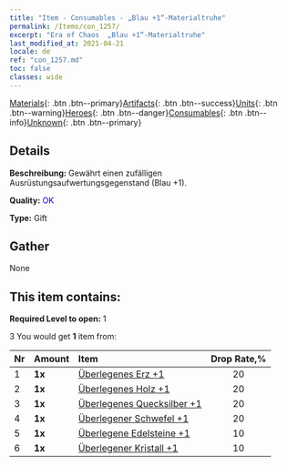 ```yaml
---
title: "Item - Consumables - „Blau +1“-Materialtruhe"
permalink: /Items/con_1257/
excerpt: "Era of Chaos  „Blau +1“-Materialtruhe"
last_modified_at: 2021-04-21
locale: de
ref: "con_1257.md"
toc: false
classes: wide
---
```

 [Materials](/de/Items/){: .btn .btn--primary}[Artifacts](/de/Items/Artifacts/){: .btn .btn--success}[Units](/de/Items/Units/){: .btn .btn--warning}[Heroes](/de/Items/Heroes/){: .btn .btn--danger}[Consumables](/de/Items/Consumables/){: .btn .btn--info}[Unknown](/de/Items/Unknown/){: .btn .btn--primary}

## Details
 **Beschreibung:** Gewährt einen zufälligen Ausrüstungsaufwertungsgegenstand (Blau +1).

 **Quality:** <span style="color: #0000CD">OK</span>

 **Type:** Gift

## Gather

  None

## This item contains:

 **Required Level to open:** 1

 3 You would get **1** item  from:

  | Nr | Amount |     Item    | Drop Rate,% |
  |:---|:-------|:------------|:---------:|
  | 1 |  **1x** | [Überlegenes Erz +1](/de/Items/mat_19/) | 20 | 
  | 2 |  **1x** | [Überlegenes Holz +1](/de/Items/mat_20/) | 20 | 
  | 3 |  **1x** | [Überlegenes Quecksilber +1](/de/Items/mat_21/) | 20 | 
  | 4 |  **1x** | [Überlegener Schwefel +1](/de/Items/mat_22/) | 20 | 
  | 5 |  **1x** | [Überlegene Edelsteine +1](/de/Items/mat_23/) | 10 | 
  | 6 |  **1x** | [Überlegener Kristall +1](/de/Items/mat_24/) | 10 | 
